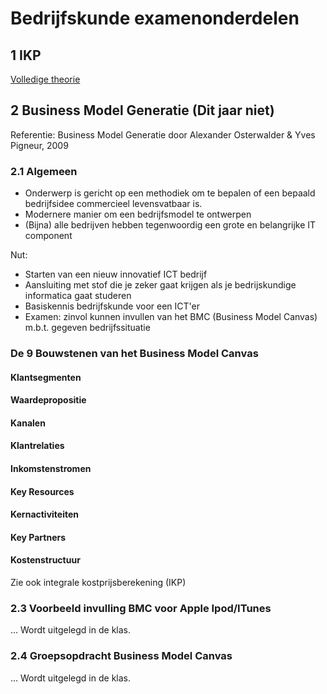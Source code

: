 # Bedrijfskunde examenonderdelen


## 1 IKP

[Volledige theorie ](https://elo.kw1c.nl/CMS/Studie/811%20ICT-Academie/811%20VakkenInhoud/[B.05%20BED]%20Bedrijfskunde/Productie/01.%20Reader/Theorie%20Integrale%20kostprijsberekening%20+%20Afschrijven%20Compleet.pdf)

## 2 Business Model Generatie (Dit jaar niet)

Referentie: Business Model Generatie door Alexander Osterwalder & Yves Pigneur, 2009

### 2.1 Algemeen

- Onderwerp is gericht op een methodiek om te bepalen of een bepaald bedrijfsidee commercieel levensvatbaar is.
- Modernere manier om een bedrijfsmodel te ontwerpen
- (Bijna) alle bedrijven hebben tegenwoordig een grote en belangrijke IT component

Nut:
- Starten van een nieuw innovatief ICT bedrijf
- Aansluiting met stof die je zeker gaat krijgen als je bedrijskundige informatica gaat studeren
- Basiskennis bedrijfskunde voor een ICT'er
- Examen: zinvol kunnen invullen van het BMC (Business Model Canvas) m.b.t. gegeven bedrijfssituatie

### De 9 Bouwstenen van het Business Model Canvas

####  Klantsegmenten

####  Waardepropositie

####  Kanalen

####  Klantrelaties

####  Inkomstenstromen

####  Key Resources

####  Kernactiviteiten

####  Key Partners

####  Kostenstructuur

Zie ook integrale kostprijsberekening (IKP)

### 2.3 Voorbeeld invulling BMC voor Apple Ipod/ITunes 

... Wordt uitgelegd in de klas.

### 2.4 Groepsopdracht Business Model Canvas

... Wordt uitgelegd in de klas.



